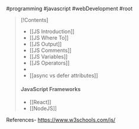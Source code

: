 #programming #javascript #webDevelopment #root 

>[!Contents]
>- [[JS Introduction]]
>- [[JS Where To]]
>- [[JS Output]]
>- [[JS Comments]]
>- [[JS Variables]]
>- [[JS Operators]]
>- 
>- [[async vs defer attributes]]
>#### **JavaScript Frameworks**
>- [[React]]
>- [[NodeJS]]



References- https://www.w3schools.com/js/

